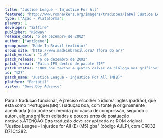 ```yaml
---
title: "Justice League - Injustice For All"
featured: "http://www.romhackers.org/imagens/traducoes/[GBA] Justice League - Injustice For All - MIB - 1.png"
type: ["Ação - Plataforma"]
players: 1
developer: "Saffire"
publisher: "Midway"
release_date: "6 de dezembro de 2002"
author: ["Antígeno"]
group_name: "Made In Brasil (extinto)"
group_site: "http://www.madeinbrasil.org/ (fora do ar)"
patch_version: "1.0"
patch_release: "6 de dezembro de 2002"
patch_format: "Patch IPS dentro de pacote ZIP"
patch_status: "100% dos textos e quatro caixas de diálogo nos gráficos"
id: "427"
patch_name: "Justice League - Injustice For All (MIB)"
platform: "Portátil"
system: "Game Boy Advance"
---
```


Para a tradução funcionar, é preciso escolher o idioma inglês (padrão), que está como "Português(BR)".Tradução boa, com fonte já originalmente acentuada (não pôde ser mexida por causa de compressão, segundo o autor), alguns gráficos editados e poucos erros de pontuação notáveis.ATENÇÃO:Esta tradução deve ser aplicada na ROM original "Justice League - Injustice for All (E) (M5).gba" (código AJLP), com CRC32 D71C4382.
